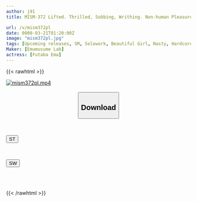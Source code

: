 ```yaml
---
author: j91
title: MISM-372 Lifted. Thrilled, Sobbing, Writhing. Non-human Pleasure Deep Throating, Exclusive To The Deep Throat, Futaba Emma

url: /v/mism372pl
date: 0000-03-21T01:20:00Z
image: "mism372pl.jpg"
tags: [Upcoming releases, SM, Solowork, Beautiful Girl, Nasty, Hardcore, Deep Throating, Submissive Woman]
Maker: [Emumusume Lab]
actress: [Futaba Ema]
---
```



{{< rawhtml >}}

<div class="video" data-videoid="pending_link.html">
    <a href="javascript:;">
        <img src="/v/mism372pl/mism372pl.jpg" width="WIDTH" height="HEIGHT" alt="mism372pl.mp4" loading="lazy">
    </a>
</div>

<script type="text/javascript" src="https://j91.asia/asset/on-demand-pend.js"></script>

<br>
  <link rel="stylesheet" href="https://j91.asia/asset/bs5.css">
  
  <center>
  <button class="btn btn-primary" type="button" data-bs-toggle="collapse" data-bs-target=".multi-collapse" aria-expanded="false" aria-controls="multiCollapseExample1 multiCollapseExample2"><h2>Download</h2></button></center>
</p>
<div class="row">
  <div class="col">
    <div class="collapse multi-collapse" id="multiCollapseExample1">
      <div class="card card-body">
	      	      <br>
<div class="buttons">  
<p><a href="https://j91.asia/pending_link.html" target="_blank"><button class="btn-hover color-3"><i class="fa fa-download"></i> ST</button></a></p></div>
    </div>
  </div>
</div>
  <div class="col">
    <div class="collapse multi-collapse" id="multiCollapseExample2">
      <div class="card card-body">
	      <br>
<div class="buttons">
<p><a href="https://j91.asia/pending_link.html" target="_blank"><button class="btn-hover color-2"><i class="fa fa-download"></i> SW</button></a></p></div>
<br><br>
      </div>
    </div>
  </div>
</div>

{{< /rawhtml >}}